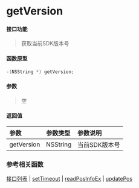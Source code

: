 # getVersion

#### 接口功能
> 获取当前SDK版本号

#### 函数原型

```objective-c
-(NSString *) getVersion;
```

#### 参数
> 空

#### 返回值
| 参数 | 参数类型 | 参数说明 |
| :-------- | :--------| :------ |
| getVersion| NSString | 当前SDK版本号 |

### 参考相关函数
[接口列表](../README-cn.md) | [setTimeout](setTimeout-cn.md) | [readPosInfoEx](readPosInfoEx-cn.md) | [updatePos](updatePos-cn.md)

